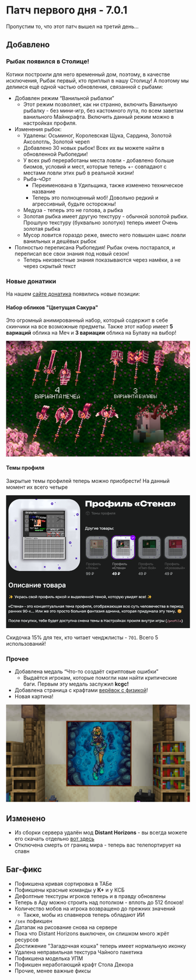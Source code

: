 # Патч первого дня - 7.0.1

Пропустим то, что этот патч вышел на третий день...

## Добавлено

### Рыбак появился в Столице!  

Котики построили для него временный дом, поэтому, в качестве исключения, Рыбак первый, кто приплыл в нашу Столицу! А поэтому мы делимся ещё одной частью обновления, связанной с рыбами:

- Добавлен режим “Ванильной рыбалки”
  - Этот режим позволяет, как ни странно, включить Ванильную рыбалку - без мини-игр, без кастомного лута, по всем заветам ванильного Майнкрафта. Включить данный режим можно в настройках профиля.
- Изменения рыбок:
  - Удалены: Осьминог, Королевская Щука, Сардина, Золотой Аксолотль, Золотой череп
  - Добавлено 30 новых рыбок! Всех их вы можете найти в обновленной Рыбопедии!
  - У всех рыб переработаны места ловли - добавлено больше биомов, условий и мест, которые теперь +- совпадают с местами ловли этих рыб в реальной жизни!
  - Рыба-чОрт
    - Переименована в Удильщика, также изменено техническое название
    - Теперь это полноценный моб! Довольно редкий и агрессивный, будьте осторожны!
  - Медуза - теперь это не голова, а рыбка
  - Золотая рыбка имеет другую текстуру - обычной золотой рыбки. Прошлую текстуру (буквально золотую) теперь имеет Очень золотая рыбка
  - Мусор ловится гораздо реже, вместо него повышен шанс ловли ванильных и дешёвых рыбок
- Полностью переписана Рыбопедия! Рыбак очень постарался, и переписал все свои знания под новый сезон!
  - Теперь неизвестные знания показываются через намёки, а не через скрытый текст

### Новые донатики

На нашем [сайте донатика](https://donate.catcraftmc.ru) появились новые позиции:

#### Набор обликов "Цветущая Сакура"

Это огромный анимированный набор, который содержит в себе скинчики на все возможные предметы. Также этот набор имеет **5 вариаций** облика на Меч и **3 вариации** облика на Булаву на выбор!

![Сакура](/assets/info/donate/sakura.png)

#### Темы профиля

Закрытые темы профилей теперь можно приобрести! На данный момент их всего четыре

![Темы профиля](/assets/updates/7season/7_0_1/profile_themes.png)

Скидочка 15% для тех, кто читает ченджлисты - `701`. Всего 5 использований!

### Прочее

- Добавлена медаль “Что-то создаёт скриптовые ошибки”
  - Выдаётся игрокам, которые помогли нам найти критические баги. Первым эту медаль заслужил **kcgc!**
- Добавлена страница с крафтами [верёвок с физикой](/gameplay/unique/catenary.md)!
- Новая картина!
  
![Картина](/assets/updates/7season/7_0_1/paint.png)

## Изменено

- Из сборки сервера удалён мод **Distant Horizons** - вы всегда можете его скачать отдельно [вот здесь](https://modrinth.com/mod/distanthorizons)
- Отключена смерть от границ мира - теперь вас телепортирует на спавн

## Баг-фикс

- Пофикшена кривая сортировка в ТАБе
- Пофикшены красные команды у **К+** и у КСБ
- Дефолтные текстуры игроков теперь и в правду обновлены
- Теперь в Аду можно строить над потолком - вплоть до 512 блоков!
- Количество мобов на игрока возвращено до прежних значений
  - Также, мобы из спавнеров теперь обладают ИИ
- `/sex` пофикшен
- Датапак на рисование снова на сервере
- Пока что Distant Horizons выключен, он слишком много жрёт ресурсов
- Достижение "Загадочная кошка" теперь имеет нормальную иконку
- Удалена неправильная текстура Чайного пакетика
- Пофикшена моделька УПМ
- Пофикшен неработающий крафт Стола Декора
- Прочие, менее важные фиксы
